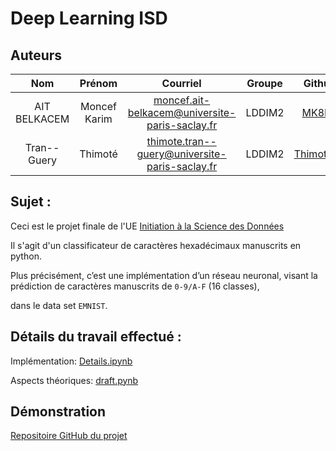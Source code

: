 <!-- #region -->
# Deep Learning ISD

## Auteurs

| Nom  | Prénom | Courriel | Groupe | Github |
| :-------------: | :-------------: | :-------------: | :-------------: | :-------------: |
| AIT BELKACEM  | Moncef Karim  | moncef.ait-belkacem@universite-paris-saclay.fr  | LDDIM2  |[MK8BK](https://github.com/MK8BK)|
| Tran--Guery | Thimoté | thimote.tran--guery@universite-paris-saclay.fr  | LDDIM2  |[Thimote91](https://github.com/Thimote91)|

## Sujet :

Ceci est le projet finale de l'UE 
[Initiation à la Science des Données](https://nicolas.thiery.name/Enseignement/IntroScienceDonnees/)

Il s'agit d'un classificateur de caractères hexadécimaux manuscrits en python.

Plus précisément, c’est une implémentation d’un réseau neuronal, visant la prédiction de caractères manuscrits de `0-9/A-F` (16 classes),

dans le data set `EMNIST`.

## Détails du travail effectué :

Implémentation: [Details.ipynb](https://github.com/MK8BK/Deep_Learning_ISD/blob/master/Details.ipynb)

Aspects théoriques: [draft.pynb](https://github.com/MK8BK/Deep_Learning_ISD/blob/master/docs/draft.pdf)


## Démonstration
[Repositoire GitHub du projet](https://github.com/MK8BK/Deep_Learning_ISD)
<!-- #endregion -->
